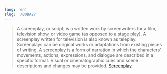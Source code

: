 ```yaml
---
lang: 'en'
slug: '/B0BA27'
---
```


> A screenplay, or script, is a written work by screenwriters for a film, television show, or video game (as opposed to a stage play). A screenplay written for television is also known as teleplay. Screenplays can be original works or adaptations from existing pieces of writing. A screenplay is a form of narration in which the characters' movements, actions, expressions, and dialogue are described in a specific format. Visual or cinematographic cues and scene descriptions and changes may be provided. [Screenplay](https://en.wikipedia.org/wiki/Screenplay)

<head>
  <html lang="en-US"/>
</head>
